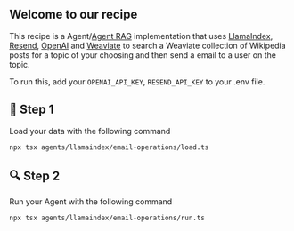 ## Welcome to our recipe

This recipe is a Agent/[Agent RAG](https://weaviate.io/blog/what-is-agentic-rag) implementation that uses [LlamaIndex](https://ts.llamaindex.ai/), [Resend](https://resend.com/), [OpenAI](https://openai.com/) and [Weaviate](https://weaviate.io/) to search a Weaviate collection of Wikipedia posts for a topic of your choosing and then send a email to a user on the topic. 

To run this, add your `OPENAI_API_KEY`, `RESEND_API_KEY` to your .env file. 

## 🌱 Step 1
Load your data with the following command


```bash
npx tsx agents/llamaindex/email-operations/load.ts
```

## 🔍 Step 2
Run your Agent with the following command

```bash
npx tsx agents/llamaindex/email-operations/run.ts
```
